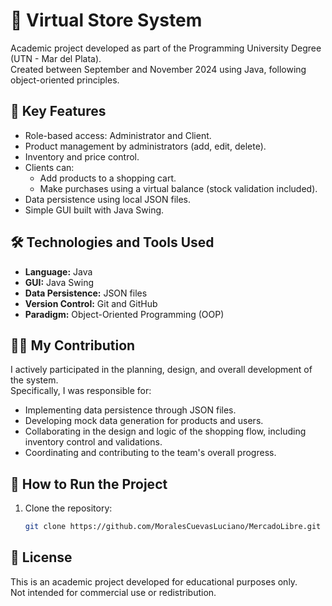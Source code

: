 # 🛒 Virtual Store System

Academic project developed as part of the Programming University Degree (UTN - Mar del Plata).  
Created between September and November 2024 using Java, following object-oriented principles.

## 🧩 Key Features

- Role-based access: Administrator and Client.
- Product management by administrators (add, edit, delete).
- Inventory and price control.
- Clients can:
  - Add products to a shopping cart.
  - Make purchases using a virtual balance (stock validation included).
- Data persistence using local JSON files.
- Simple GUI built with Java Swing.

## 🛠 Technologies and Tools Used

- **Language:** Java  
- **GUI:** Java Swing  
- **Data Persistence:** JSON files  
- **Version Control:** Git and GitHub  
- **Paradigm:** Object-Oriented Programming (OOP)

## 👨‍💻 My Contribution

I actively participated in the planning, design, and overall development of the system.  
Specifically, I was responsible for:

- Implementing data persistence through JSON files.
- Developing mock data generation for products and users.
- Collaborating in the design and logic of the shopping flow, including inventory control and validations.
- Coordinating and contributing to the team's overall progress.

## 🚀 How to Run the Project

1. Clone the repository:
   ```bash
   git clone https://github.com/MoralesCuevasLuciano/MercadoLibre.git

## 📄 License

This is an academic project developed for educational purposes only.  
Not intended for commercial use or redistribution.
  
